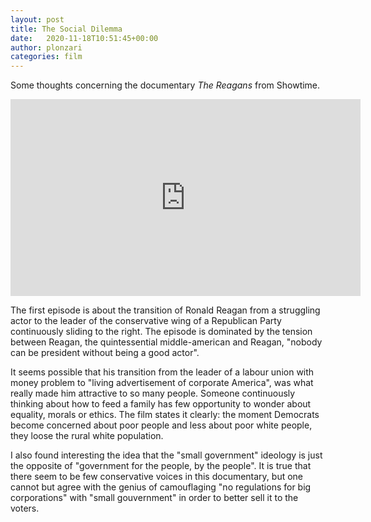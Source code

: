 ```yaml
---
layout: post
title: The Social Dilemma
date:   2020-11-18T10:51:45+00:00
author: plonzari
categories: film
---
```


Some thoughts concerning the documentary <em> The Reagans</em> from Showtime.

<div style="text-align: center">
<iframe width="560" height="315" src="https://www.youtube.com/embed/8dI1OIkiEaM" frameborder="0" allow="accelerometer; autoplay; clipboard-write; encrypted-media; gyroscope; picture-in-picture" allowfullscreen></iframe>
</div>

The first episode is about the transition of Ronald Reagan from a struggling actor to the leader of the conservative wing
of a Republican Party continuously sliding to the right. The episode is dominated by the tension between Reagan, the quintessential
middle-american and Reagan, "nobody can be president without being a good actor".

It seems possible that his transition from the leader of a labour union with money problem to 
"living advertisement of corporate America", was what really made him attractive to so many people. Someone continuously
thinking about how to feed a family has few opportunity to wonder about equality, morals or ethics. The film states it 
clearly: the moment Democrats become concerned about poor people and less about poor white people, they loose the 
rural white population.



I also found interesting the idea that the "small government" ideology is just the opposite of "government for the people,
by the people". It is true that there seem to be few conservative voices in this documentary, but one cannot but agree 
with the genius of camouflaging "no regulations for big corporations" with "small gouvernment" in order to better sell
it to the voters.




